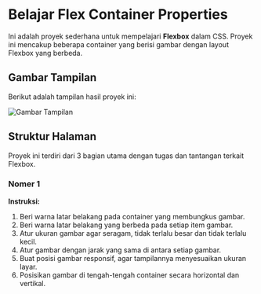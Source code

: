 # Belajar Flex Container Properties

Ini adalah proyek sederhana untuk mempelajari **Flexbox** dalam CSS. Proyek ini mencakup beberapa container yang berisi gambar dengan layout Flexbox yang berbeda.

## Gambar Tampilan
Berikut adalah tampilan hasil proyek ini:

![Gambar Tampilan](https://firebasestorage.googleapis.com/v0/b/tugasakhirapp-c5669.appspot.com/o/images%2FScreenshot%202024-09-09%20022908.jpg?alt=media&token=435298d3-e489-48e2-9a24-7f1f4f987a3c)

## Struktur Halaman
Proyek ini terdiri dari 3 bagian utama dengan tugas dan tantangan terkait Flexbox.

### Nomer 1
**Instruksi:**
1. Beri warna latar belakang pada container yang membungkus gambar.
2. Beri warna latar belakang yang berbeda pada setiap item gambar.
3. Atur ukuran gambar agar seragam, tidak terlalu besar dan tidak terlalu kecil.
4. Atur gambar dengan jarak yang sama di antara setiap gambar.
5. Buat posisi gambar responsif, agar tampilannya menyesuaikan ukuran layar.
6. Posisikan gambar di tengah-tengah container secara horizontal dan vertikal.
